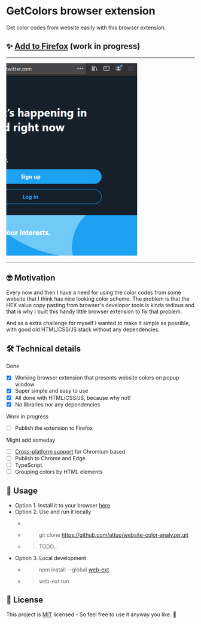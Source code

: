 # GetColors browser extension

Get color codes from website easily with this browser extension.

## ✨ [Add to Firefox]() (work in progress) 

---

![Demonstration GIF](demo.gif)

---
  
## 🤓 Motivation

Every now and then I have a need for using the color codes from some website that I think has nice looking color scheme. The problem is that the HEX value copy pasting from browser's developer tools is kinda tedious and that is why I built this handy little browser extension to fix that problem.

And as a extra challenge for myself I wanted to make it simple as possible, with good old HTML/CSS/JS stack without any dependencies.

## 🛠️ Technical details

Done
- [X] Working browser extension that presents website colors on popup window
- [X] Super simple and easy to use
- [X] All done with HTML/CSS/JS, because why not!
- [X] No libraries nor any dependencies

Work in progress
- [ ] Publish the extension to Firefox

Might add someday
- [ ] [Cross-platform support](https://github.com/mozilla/webextension-polyfill) for Chromium based
- [ ] Publish to Chrome and Edge
- [ ] TypeScript
- [ ] Grouping colors by HTML elements

## 🚀 Usage

* Option 1. Install it to your browser [here]()
* Option 2. Use and run it locally
  * > 
   * > git clone https://github.com/attuo/website-color-analyzer.git
   * > TODO..
* Option 3. Local development
     * > npm install --global [web-ext](https://github.com/mozilla/web-ext)
     * > web-ext run    

## 📝 License
This project is [MIT](https://choosealicense.com/licenses/mit/) licensed - So feel free to use it anyway you like. 🙂
